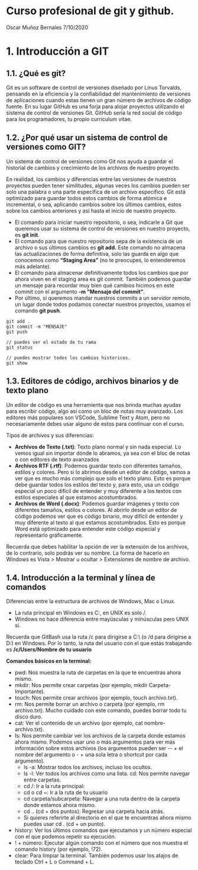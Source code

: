 # Curso profesional de git y github.

Oscar Muñoz Bernales
7/10/2020

# 1. Introducción a GIT
## 1.1. ¿Qué es git?
Git es un software de control de versiones diseñado por Linus Torvalds, pensando en la eficiencia y la confiabilidad del mantenimiento de versiones de aplicaciones cuando estas tienen un gran número de archivos de código fuente. En su lugar GitHub es una forja para alojar proyectos utilizando el sistema de control de versiones Git. GitHub sería la red social de código para los programadores, tu propio curriculum vitae.

## 1.2. ¿Por qué usar un sistema de control de versiones como GIT?
Un sistema de control de versiones como Git nos ayuda a guardar el historial de cambios y crecimiento de los archivos de nuestro proyecto.

En realidad, los cambios y diferencias entre las versiones de nuestros proyectos pueden tener similitudes, algunas veces los cambios pueden ser solo una palabra o una parte específica de un archivo específico. Git está optimizado para guardar todos estos cambios de forma atómica e incremental, o sea, aplicando cambios sobre los últimos cambios, estos sobre los cambios anteriores y así hasta el inicio de nuestro proyecto.
- El comando para iniciar nuestro repositorio, o sea, indicarle a Git que queremos usar su sistema de control de versiones en nuestro proyecto, es **git init**.
- El comando para que nuestro repositorio sepa de la existencia de un archivo o sus últimos cambios es **git add.** Este comando no almacena las actualizaciones de forma definitiva, solo las guarda en algo que conocemos como **“Staging Area”** (no te preocupes, lo entenderemos más adelante).
- El comando para almacenar definitivamente todos los cambios que por ahora viven en el staging area es git commit. También podemos guardar un mensaje para recordar muy bien qué cambios hicimos en este commit con el argumento **-m "Mensaje del commit"**.
- Por último, si queremos mandar nuestros commits a un servidor remoto, un lugar donde todos podamos conectar nuestros proyectos, usamos el comando **git push**.

```
git add .
git commit -m "MENSAJE"
git push

// puedes ver el estado de tu rama
git status

// puedes mostrar todos los cambios historicos.
git show
```
## 1.3. Editores de código, archivos binarios y de texto plano
Un editor de código es una herramienta que nos brinda muchas ayudas para escribir código, algo así como un bloc de notas muy avanzado. Los editores más populares son VSCode, Sublime Text y Atom, pero no necesariamente debes usar alguno de estos para continuar con el curso.

Tipos de archivos y sus diferencias:
- **Archivos de Texto (.txt)**: Texto plano normal y sin nada especial. Lo vemos igual sin importar dónde lo abramos, ya sea con el bloc de notas o con editores de texto avanzados
- **Archivos RTF (.rtf)**: Podemos guardar texto con diferentes tamaños, estilos y colores. Pero si lo abrimos desde un editor de código, vamos a ver que es mucho más complejo que solo el texto plano. Esto es porque debe guardar todos los estilos del texto y, para esto, usa un código especial un poco difícil de entender y muy diferente a los textos con estilos especiales al que estamos acostumbrados.
- **Archivos de Word (.docx)**: Podemos guardar imágenes y texto con diferentes tamaños, estilos o colores. Al abrirlo desde un editor de código podemos ver que es código binario, muy difícil de entender y muy diferente al texto al que estamos acostumbrados. Esto es porque Word está optimizado para entender este código especial y representarlo gráficamente.

Recuerda que debes habilitar la opción de ver la extensión de los archivos, de lo contrario, solo podrás ver su nombre. La forma de hacerlo en Windows es Vista > Mostrar u ocultar > Extensiones de nombre de archivo.

## 1.4. Introducción a la terminal y línea de comandos
Diferencias entre la estructura de archivos de Windows, Mac o Linux.
- La ruta principal en Windows es C:\, en UNIX es solo /.
- Windows no hace diferencia entre mayúsculas y minúsculas pero UNIX sí.

Recuerda que GitBash usa la ruta /c para dirigirse a C:\ (o /d para dirigirse a D:\) en Windows. Por lo tanto, la ruta del usuario con el que estás trabajando es **/c/Users/Nombre de tu usuario**

**Comandos básicos en la terminal:**
- pwd: Nos muestra la ruta de carpetas en la que te encuentras ahora mismo.
- mkdir: Nos permite crear carpetas (por ejemplo, mkdir Carpeta-Importante).
- touch: Nos permite crear archivos (por ejemplo, touch archivo.txt).
- rm: Nos permite borrar un archivo o carpeta (por ejemplo, rm archivo.txt). Mucho cuidado con este comando, puedes borrar todo tu disco duro.
- cat: Ver el contenido de un archivo (por ejemplo, cat nombre-archivo.txt).
- ls: Nos permite cambiar ver los archivos de la carpeta donde estamos ahora mismo. Podemos usar uno o más argumentos para ver más información sobre estos archivos (los argumentos pueden ser -- + el nombre del argumento o - + una sola letra o shortcut por cada argumento).
    - ls -a: Mostrar todos los archivos, incluso los ocultos.
    - ls -l: Ver todos los archivos como una lista.
    cd: Nos permite navegar entre carpetas.
    - cd /: Ir a la ruta principal:
    - cd o cd ~: Ir a la ruta de tu usuario
    - cd carpeta/subcarpeta: Navegar a una ruta dentro de la carpeta donde estamos ahora mismo.
    - cd .. (cd + dos puntos): Regresar una carpeta hacia atrás.
    - Si quieres referirte al directorio en el que te encuentras ahora mismo puedes usar cd . (cd + un punto).
- history: Ver los últimos comandos que ejecutamos y un número especial con el que podemos repetir su ejecución.
- ! + número: Ejecutar algún comando con el número que nos muestra el comando history (por ejemplo, !72).
- clear: Para limpiar la terminal. También podemos usar los atajos de teclado Ctrl + L o Command + L.
